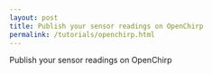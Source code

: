 ```yaml
---
layout: post
title: Publish your sensor readings on OpenChirp
permalink: /tutorials/openchirp.html
---
```


Publish your sensor readings on OpenChirp

